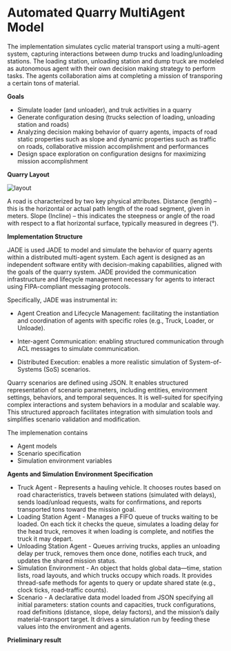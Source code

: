 # Automated Quarry MultiAgent Model
The implementation simulates cyclic material transport using a multi-agent system, capturing interactions between dump trucks and loading/unloading stations. The loading station, unloading station and dump truck are modeled as autonomous agent with their own decision making strategy to perform tasks. The agents collaboration aims at completing a mission of transporing a certain tons of material.

**Goals**
- Simulate loader (and unloader), and truk activities in a quarry
- Generate configuration desing (trucks selection of loading, unloading station and roads)
- Analyzing decision making behavior of quarry agents, impacts of road static properties such as slope and dynamic properties such as traffic on roads, collaborative mission accomplishment and performances
- Design space exploration on configuration designs for maximizing mission accomplishment

**Quarry Layout**

![layout](https://github.com/user-attachments/assets/d9ffe0f4-46d1-4697-84de-4f51b999137c)

A road is characterized by two key physical attributes. Distance (length) – this is the horizontal or actual path length of the road segment, given in meters. Slope (Incline) – this indicates the steepness or angle of the road with respect to a flat horizontal surface, typically measured in degrees (°). 

**Implementation Structure**

JADE is used JADE to model and simulate the behavior of quarry agents within a distributed multi-agent system. Each agent is designed as an independent software entity with decision-making capabilities, aligned with the goals of the quarry system. JADE provided the communication infrastructure and lifecycle management necessary for agents to interact using FIPA-compliant messaging protocols.

Specifically, JADE was instrumental in:

- Agent Creation and Lifecycle Management: facilitating the instantiation and coordination of agents with specific roles (e.g., Truck, Loader, or Unloade).

- Inter-agent Communication: enabling structured communication through ACL messages to simulate communication.

- Distributed Execution: enables a more realistic simulation of System-of-Systems (SoS) scenarios.

Quarry scenarios are defined using JSON. It enables structured representation of scenario parameters, including entities, environment settings, behaviors, and temporal sequences. It is well-suited for specifying complex interactions and system behaviors in a modular and scalable way. This structured approach facilitates integration with simulation tools and simplifies scenario validation and modification.

The implemenation contains 
- Agent models
- Scenario specification
- Simulation environment variables

**Agents and Simulation Environment Specification**
- Truck Agent - Represents a hauling vehicle. It chooses routes based on road characteristics, travels between stations (simulated with delays), sends load/unload requests, waits for confirmations, and reports transported tons toward the mission goal.
- Loading Station Agent - Manages a FIFO queue of trucks waiting to be loaded. On each tick it checks the queue, simulates a loading delay for the head truck, removes it when loading is complete, and notifies the truck it may depart.
- Unloading Station Agent - Queues arriving trucks, applies an unloading delay per truck, removes them once done, notifies each truck, and updates the shared mission status.
- Simulation Environment - An object that holds global data—time, station lists, road layouts, and which trucks occupy which roads. It provides thread-safe methods for agents to query or update shared state (e.g., clock ticks, road‐traffic counts).
- Scenario - A declarative data model loaded from JSON specifying all initial parameters: station counts and capacities, truck configurations, road definitions (distance, slope, delay factors), and the mission’s daily material-transport target. It drives a simulation run by feeding these values into the environment and agents.


**Prieliminary result**
